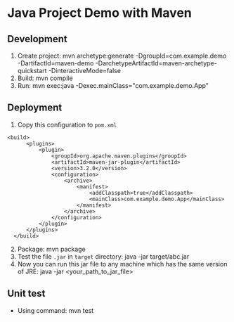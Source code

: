 # Java Project Demo with Maven
## Development
1. Create project:  mvn archetype:generate -DgroupId=com.example.demo -DartifactId=maven-demo -DarchetypeArtifactId=maven-archetype-quickstart -DinteractiveMode=false
2. Build: mvn compile
3. Run: mvn exec:java -Dexec.mainClass="com.example.demo.App"

## Deployment
1. Copy this configuration to `pom.xml`
```
<build>
      <plugins>
          <plugin>
              <groupId>org.apache.maven.plugins</groupId>
              <artifactId>maven-jar-plugin</artifactId>
              <version>3.2.0</version>
              <configuration>
                  <archive>
                      <manifest>
                          <addClasspath>true</addClasspath>
                          <mainClass>com.example.demo.App</mainClass>
                      </manifest>
                  </archive>
              </configuration>
          </plugin>
      </plugins>
  </build>
```
2. Package: mvn package
3. Test the file `.jar` in `target` directory: java -jar target/abc.jar
4. Now you can run this jar file to any machine which has the same version of JRE: java -jar <your_path_to_jar_file>
## Unit test
* Using command: mvn test